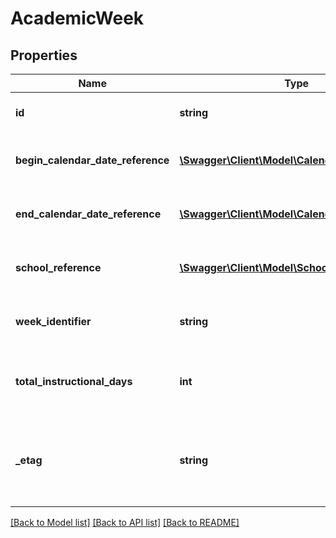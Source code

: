 # AcademicWeek

## Properties
Name | Type | Description | Notes
------------ | ------------- | ------------- | -------------
**id** | **string** | The unique identifier of the resource. | [optional] 
**begin_calendar_date_reference** | [**\Swagger\Client\Model\CalendarDateReference**](CalendarDateReference.md) | A reference to the related CalendarDate resource. | [optional] 
**end_calendar_date_reference** | [**\Swagger\Client\Model\CalendarDateReference**](CalendarDateReference.md) | A reference to the related CalendarDate resource. | [optional] 
**school_reference** | [**\Swagger\Client\Model\SchoolReference**](SchoolReference.md) | A reference to the related School resource. | [optional] 
**week_identifier** | **string** | The school label for the academic week. | [optional] 
**total_instructional_days** | **int** | The total instructional days during the academic week. | [optional] 
**_etag** | **string** | A unique system-generated value that identifies the version of the resource. | [optional] 

[[Back to Model list]](../README.md#documentation-for-models) [[Back to API list]](../README.md#documentation-for-api-endpoints) [[Back to README]](../README.md)


